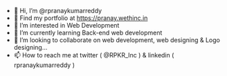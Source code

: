 - 👋 Hi, I’m @rpranaykumarreddy
- 🚀 Find my portfolio at https://pranay.wethinc.in 
- 👀 I’m interested in Web Development 
- 🌱 I’m currently learning Back-end web development
- 💞️ I’m looking to collaborate on web development, web designing & Logo designing...
- 📫 How to reach me at twitter ( @RPKR_Inc ) & linkedin ( rpranaykumarreddy )

<!---
rpranaykumarreddy/rpranaykumarreddy is a ✨ special ✨ repository because its `README.md` (this file) appears on your GitHub profile.
You can click the Preview link to take a look at your changes.
--->
